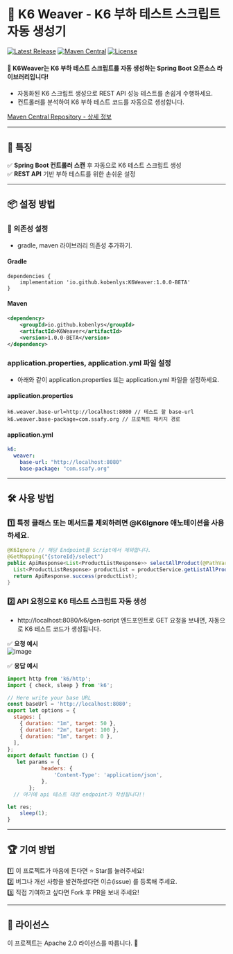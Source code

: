 # 📌 K6 Weaver - K6 부하 테스트 스크립트 자동 생성기
[![Latest Release](https://img.shields.io/github/v/release/kobenlys/K6Weaver)](https://github.com/kobenlys/K6Weaver)
[![Maven Central](https://img.shields.io/maven-central/v/io.github.kobenlys/K6Weaver)](https://central.sonatype.com/artifact/io.github.kobenlys/K6Weaver)
[![License](https://img.shields.io/github/license/kobenlys/K6Weaver)](LICENSE)

#### 🎯 K6Weaver는 K6 부하 테스트 스크립트를 자동 생성하는 Spring Boot 오픈소스 라이브러리입니다!
- 자동화된 K6 스크립트 생성으로 REST API 성능 테스트를 손쉽게 수행하세요.
- 컨트롤러를 분석하여 K6 부하 테스트 코드를 자동으로 생성합니다.

[Maven Central Repository - 상세 정보](https://central.sonatype.com/artifact/io.github.kobenlys/K6Weaver)

---

## 🚀 **특징**
✅ **Spring Boot 컨트롤러 스캔** 후 자동으로 K6 테스트 스크립트 생성<br>
✅ **REST API** 기반 부하 테스트를 위한 손쉬운 설정


---

## 📦 **설정 방법**
### 🔗 의존성 설정
- gradle, maven 라이브러리 의존성 추가하기. <br>

#### **Gradle**
```properties
dependencies {
    implementation 'io.github.kobenlys:K6Weaver:1.0.0-BETA'
}
```
#### **Maven**
```xml
<dependency>
    <groupId>io.github.kobenlys</groupId>
    <artifactId>K6Weaver</artifactId>
    <version>1.0.0-BETA</version>
</dependency>
```

### application.properties, application.yml 파일 설정
- 아래와 같이 application.properties 또는 application.yml 파일을 설정하세요.

#### application.properties
```properties
k6.weaver.base-url=http://localhost:8080 // 테스트 할 base-url
k6.weaver.base-package=com.ssafy.org // 프로젝트 패키지 경로
```
#### application.yml
```yml
k6:
  weaver:
    base-url: "http://localhost:8080"
    base-package: "com.ssafy.org"
```


---

## 🛠️ 사용 방법

### 1️⃣ 특정 클래스 또는 메서드를 제외하려면 @K6Ignore 애노테이션을 사용하세요.
```java
@K6Ignore // 해당 Endpoint를 Script에서 제외합니다.
@GetMapping("{storeId}/select")
public ApiResponse<List<ProductListResponse>> selectAllProduct(@PathVariable("storeId") Integer storeId) {
  List<ProductListResponse> productList = productService.getListAllProduct(storeId);
  return ApiResponse.success(productList);
}
```

### 2️⃣ API 요청으로 K6 테스트 스크립트 자동 생성
- http://localhost:8080/k6/gen-script 엔드포인트로 GET 요청을 보내면, 자동으로 K6 테스트 코드가 생성됩니다.

✅ **요청 예시** <br>
![image](https://github.com/user-attachments/assets/1c9f425a-1bfe-41e9-b42b-d0acd4f4185d)


✅ **응답 예시** <br>

```javascript
import http from 'k6/http';
import { check, sleep } from 'k6';

// Here write your base URL
const baseUrl = 'http://localhost:8080';
export let options = {
  stages: [
    { duration: "1m", target: 50 },
    { duration: "2m", target: 100 },
    { duration: "1m", target: 0 },
  ],
};
export default function () {
   let params = {
           headers: {
               'Content-Type': 'application/json',
           },
       };
  // 여기에 api 테스트 대상 endpoint가 작성됩니다!!

let res;
    sleep(1);
}
```

---
## 🏆 기여 방법

1️⃣ 이 프로젝트가 마음에 든다면 ⭐ Star를 눌러주세요! <br>
2️⃣ 버그나 개선 사항을 발견하셨다면 이슈(issue) 를 등록해 주세요.<br>
3️⃣ 직접 기여하고 싶다면 Fork 후 PR을 보내 주세요!<br>


---
## 📄 라이선스
이 프로젝트는 Apache 2.0 라이선스를 따릅니다. 📝





